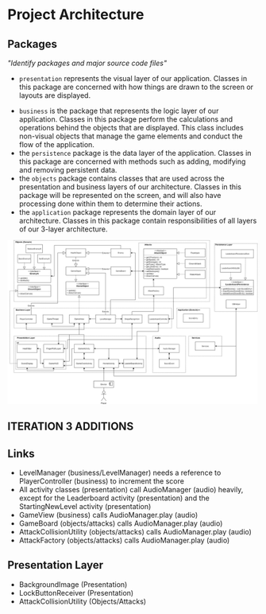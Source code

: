 # Project Architecture

## Packages

*"Identify packages and major source code files"*

* `presentation` represents the visual layer of our application. Classes in this package are concerned with how things are drawn to the screen or layouts are displayed.
- `business` is the package that represents the logic layer of our application. Classes in this package perform the calculations and operations behind the objects that are displayed. This class includes non-visual objects that manage the game elements and conduct the flow of the application.
-  the `persistence` package is the data layer of the application. Classes in this package are concerned with methods such as adding, modifying and removing persistent data.
- the `objects` package contains classes that are used across the presentation and business layers of our architecture. Classes in this package will be represented on the screen, and will also have processing done within them to determine their actions.
- the `application` package represents the domain layer of our architecture. Classes in this package contain responsibilities of all layers of our 3-layer architecture.


![Architecture Diagram](architecture_diagram.png)



## ITERATION 3 ADDITIONS

## Links

* LevelManager (business/LevelManager) needs a reference to PlayerController (business) to increment the score
* All activity classes (presentation) call AudioManager (audio) heavily, except for the Leaderboard activity (presentation)
and the StartingNewLevel activity (presentation)
* GameView (business) calls AudioManager.play (audio)
* GameBoard (objects/attacks) calls AudioManager.play (audio)
* AttackCollisionUtility (objects/attacks) calls AudioManager.play (audio)
* AttackFactory (objects/attacks) calls AudioManager.play (audio)

## Presentation Layer

* BackgroundImage (Presentation)
* LockButtonReceiver (Presentation)
* AttackCollisionUtility (Objects/Attacks)
